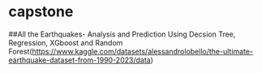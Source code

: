 # capstone

##All the Earthquakes- Analysis and Prediction Using Decsion Tree, Regression, XGboost and Random Forest(https://www.kaggle.com/datasets/alessandrolobello/the-ultimate-earthquake-dataset-from-1990-2023/data)
